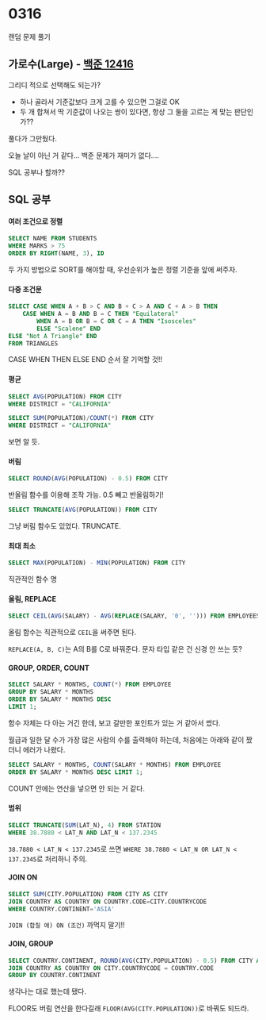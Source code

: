 # 0316

랜덤 문제 풀기

## 가로수(Large) - [백준 12416](https://www.acmicpc.net/problem/12416)

그리디 적으로 선택해도 되는가?

- 하나 골라서 기준값보다 크게 고를 수 있으면 그걸로 OK
- 두 개 합쳐서 딱 기준값이 나오는 쌍이 있다면, 항상 그 둘을 고르는 게 맞는 판단인가??

풀다가 그만뒀다.

오늘 날이 아닌 거 같다... 백준 문제가 재미가 없다....

SQL 공부나 할까??



## SQL 공부

#### 여러 조건으로 정렬

```sql
SELECT NAME FROM STUDENTS
WHERE MARKS > 75
ORDER BY RIGHT(NAME, 3), ID
```

두 가지 방법으로 SORT를 해야할 때, 우선순위가 높은 정렬 기준을 앞에 써주자.



#### 다중 조건문

```sql
SELECT CASE WHEN A + B > C AND B + C > A AND C + A > B THEN
    CASE WHEN A = B AND B = C THEN "Equilateral"
        WHEN A = B OR B = C OR C = A THEN "Isosceles"
        ELSE "Scalene" END
ELSE "Not A Triangle" END
FROM TRIANGLES
```

CASE WHEN THEN ELSE END 순서 잘 기억할 것!!



#### 평균

```sql
SELECT AVG(POPULATION) FROM CITY
WHERE DISTRICT = "CALIFORNIA"
```

```sql
SELECT SUM(POPULATION)/COUNT(*) FROM CITY
WHERE DISTRICT = "CALIFORNIA"
```

보면 알 듯.



#### 버림

```sql
SELECT ROUND(AVG(POPULATION) - 0.5) FROM CITY
```

반올림 함수를 이용해 조작 가능. 0.5 빼고 반올림하기!

```sql
SELECT TRUNCATE(AVG(POPULATION)) FROM CITY
```

그냥 버림 함수도 있었다. TRUNCATE.



#### 최대 최소

```sql
SELECT MAX(POPULATION) - MIN(POPULATION) FROM CITY
```

직관적인 함수 명



#### 올림, REPLACE

```sql
SELECT CEIL(AVG(SALARY) - AVG(REPLACE(SALARY, '0', ''))) FROM EMPLOYEES
```

올림 함수는 직관적으로 `CEIL`을 써주면 된다.

`REPLACE(A, B, C)`는 A의 B를 C로 바꿔준다. 문자 타입 같은 건 신경 안 쓰는 듯?



#### GROUP, ORDER, COUNT

```sql
SELECT SALARY * MONTHS, COUNT(*) FROM EMPLOYEE
GROUP BY SALARY * MONTHS
ORDER BY SALARY * MONTHS DESC
LIMIT 1;
```

함수 자체는 다 아는 거긴 한데, 보고 갈만한 포인트가 있는 거 같아서 썼다. 

월급과 일한 달 수가 가장 많은 사람의 수를 출력해야 하는데, 처음에는 아래와 같이 짰더니 에러가 나왔다.

```sql
SELECT SALARY * MONTHS, COUNT(SALARY * MONTHS) FROM EMPLOYEE
ORDER BY SALARY * MONTHS DESC LIMIT 1;
```

COUNT 안에는 연산을 넣으면 안 되는 거 같다. 



#### 범위

```SQL
SELECT TRUNCATE(SUM(LAT_N), 4) FROM STATION
WHERE 38.7880 < LAT_N AND LAT_N < 137.2345
```

`38.7880 < LAT_N < 137.2345`로 쓰면 `WHERE 38.7880 < LAT_N OR LAT_N < 137.2345`로 처리하니 주의. 



#### JOIN ON

```SQL
SELECT SUM(CITY.POPULATION) FROM CITY AS CITY
JOIN COUNTRY AS COUNTRY ON COUNTRY.CODE=CITY.COUNTRYCODE
WHERE COUNTRY.CONTINENT='ASIA'
```

`JOIN (합칠 애) ON (조건)` 까먹지 말기!!



#### JOIN, GROUP

```sql
SELECT COUNTRY.CONTINENT, ROUND(AVG(CITY.POPULATION) - 0.5) FROM CITY AS CITY 
JOIN COUNTRY AS COUNTRY ON CITY.COUNTRYCODE = COUNTRY.CODE
GROUP BY COUNTRY.CONTINENT
```

생각나는 대로 했는데 됐다.

FLOOR도 버림 연산을 한다길래 `FLOOR(AVG(CITY.POPULATION))`로 바꿔도 되드라.